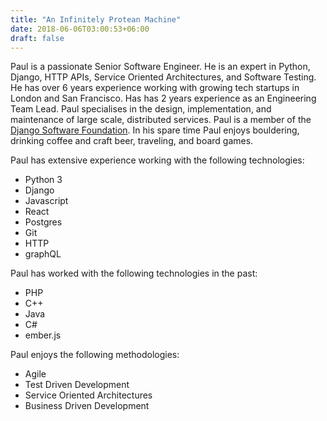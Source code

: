 ```yaml
---
title: "An Infinitely Protean Machine"
date: 2018-06-06T03:00:53+06:00
draft: false
---
```


Paul is a passionate Senior Software Engineer.
He is an expert in Python, Django, HTTP APIs, Service Oriented Architectures, and Software Testing.
He has over 6 years experience working with growing tech startups in London and San Francisco.
Has has 2 years experience as an Engineering Team Lead.
Paul specialises in the design, implementation, and maintenance of large scale, distributed services.
Paul is a member of the [Django Software Foundation](https://www.djangoproject.com/foundation/).
In his spare time Paul enjoys bouldering, drinking coffee and craft beer, traveling, and board games.

Paul has extensive experience working with the following technologies:

- Python 3
- Django
- Javascript
- React
- Postgres
- Git
- HTTP
- graphQL

Paul has worked with the following technologies in the past:

- PHP
- C++
- Java
- C#
- ember.js

Paul enjoys the following methodologies:

- Agile
- Test Driven Development
- Service Oriented Architectures
- Business Driven Development
